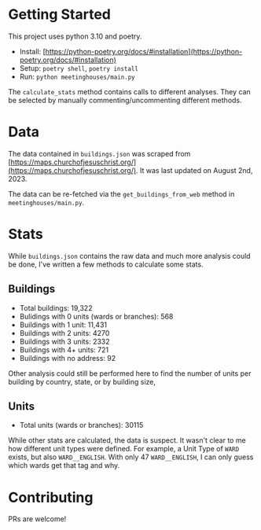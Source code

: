 # Getting Started

This project uses python 3.10 and poetry.

- Install: [https://python-poetry.org/docs/#installation](https://python-poetry.org/docs/#installation)
- Setup: `poetry shell`, `poetry install`
- Run: `python meetinghouses/main.py`

The `calculate_stats` method contains calls to different analyses. They can be selected by manually commenting/uncommenting different methods.

# Data

The data contained in `buildings.json` was scraped from [https://maps.churchofjesuschrist.org/](https://maps.churchofjesuschrist.org/). It was last updated on August 2nd, 2023.

The data can be re-fetched via the `get_buildings_from_web` method in `meetinghouses/main.py`.

# Stats

While `buildings.json` contains the raw data and much more analysis could be done, I've written a few methods to calculate some stats.

## Buildings

- Total buildings: 19,322
- Bulidings with 0 units (wards or branches): 568
- Buildings with 1 unit: 11,431
- Buildings with 2 units: 4270
- Buildings with 3 units: 2332
- Buildings with 4+ units: 721
- Buildings with no address: 92

Other analysis could still be performed here to find the number of units per building by country, state, or by building size,

## Units

- Total units (wards or branches): 30115

While other stats are calculated, the data is suspect. It wasn't clear to me how different unit types were defined. For example, a Unit Type of `WARD` exists, but also `WARD__ENGLISH`. With only 47 `WARD__ENGLISH`, I can only guess which wards get that tag and why.

# Contributing

PRs are welcome!
